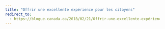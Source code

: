 ```yaml
---
title: "Offrir une excellente expérience pour les citoyens"
redirect_to:
  - https://blogue.canada.ca/2018/02/21/Offrir-une-excellente-expérience-citoyen.html
---
```

